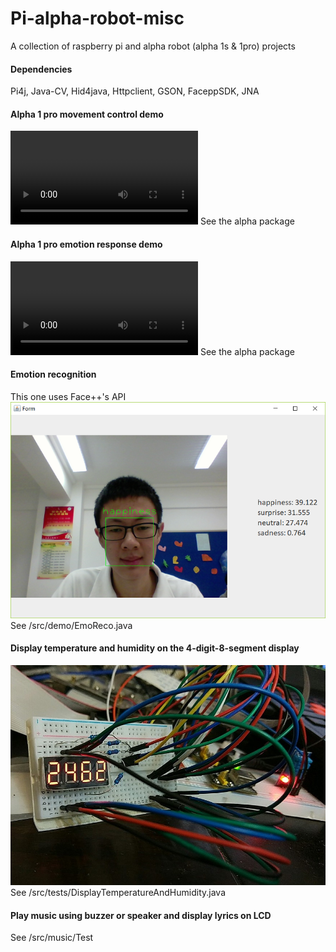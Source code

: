 # Pi-alpha-robot-misc
A collection of raspberry pi and alpha robot (alpha 1s & 1pro) projects

#### Dependencies
Pi4j, Java-CV, Hid4java, Httpclient, GSON, FaceppSDK, JNA

#### Alpha 1 pro movement control demo
<video src="src/demo/Movement Control demo.mp4" controls></video>
See the alpha package

#### Alpha 1 pro emotion response demo
<video src="src/demo/Emotion Response demo.mp4" controls></video>
See the alpha package

#### Emotion recognition
This one uses Face++'s API
![reco](src/demo/emo-reco.PNG)
See /src/demo/EmoReco.java

#### Display temperature and humidity on the 4-digit-8-segment display
![pic](src/demo/temp-hum.jpg)
See /src/tests/DisplayTemperatureAndHumidity.java

#### Play music using buzzer or speaker and display lyrics on LCD
See /src/music/Test